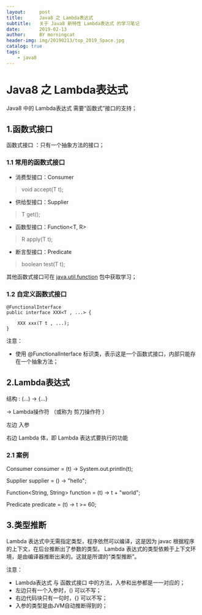 ```yaml
---
layout:     post
title:      Java8 之 Lambda表达式
subtitle:   关于 Java8 新特性 Lambda表达式 的学习笔记
date:       2019-02-13
author:     BY morningcat
header-img: img/20190213/top_2019_Space.jpg
catalog: true
tags:
    - java8
---
```


# Java8 之 Lambda表达式

Java8 中的 Lambda表达式 需要“函数式”接口的支持；

## 1.函数式接口

函数式接口 ：只有一个抽象方法的接口；

### 1.1 常用的函数式接口

- 消费型接口：Consumer<T>

> void accept(T t);

- 供给型接口：Supplier<T>
> T get();


- 函数型接口：Function<T, R>
> R apply(T t);

- 断言型接口：Predicate<T>
> boolean test(T t);

其他函数式接口可在 [java.util.function](https://docs.oracle.com/javase/8/docs/api/) 包中获取学习；

### 1.2 自定义函数式接口

```
@FunctionalInterface
public interface XXX<T , ...> {

    XXX xxx(T t , ...);
}
```

注意：
- 使用 @FunctionalInterface 标识类，表示这是一个函数式接口，内部只能存在一个抽象方法；

## 2.Lambda表达式

结构 : (...) -> {...}

->  Lambda操作符 （或称为 剪刀操作符 ）

左边  入参

右边  Lambda 体，即 Lambda 表达式要执行的功能

### 2.1 案例

Consumer<String> consumer = (t) -> System.out.println(t);

Supplier<String> supplier = () -> "hello";

Function<String, String> function = (t) -> t + "world";

Predicate<Integer> predicate = (t) -> t >= 60;

## 3.类型推断

Lambda 表达式中无需指定类型，程序依然可以编译，这是因为 javac 根据程序的上下文，在后台推断出了参数的类型。 Lambda 表达式的类型依赖于上下文环境，是由编译器推断出来的。这就是所谓的“类型推断”。

注意：
- Lambda表达式 与 函数式接口 中的方法，入参和出参都是一一对应的；
- 左边只有一个入参时，() 可以不写；
- 右边代码块只有一句时，{} 可以不写；
- 入参的类型是由JVM自动推断得到的；
